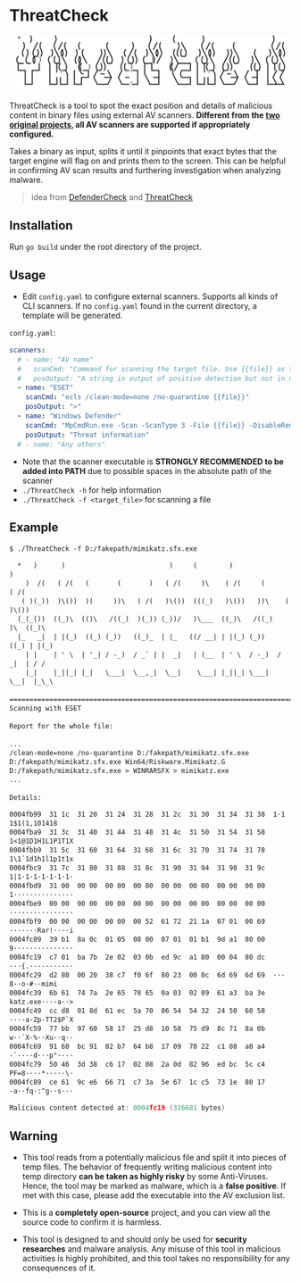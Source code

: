# ThreatCheck

![banner](./assets/banner.svg) 

ThreatCheck is a tool to spot the exact position and details of malicious content in binary files using external AV scanners. **Different from the <a href="#original">two original projects</a>, all AV scanners are supported if appropriately configured.**

Takes a binary as input, splits it until it pinpoints that exact bytes that the target engine will flag on and prints them to the screen. This can be helpful in confirming AV scan results and furthering investigation when analyzing malware.
<div id="original"></div>

>  idea from [DefenderCheck](https://github.com/matterpreter/DefenderCheck) and [ThreatCheck](https://github.com/rasta-mouse/ThreatCheck)

## Installation

Run `go build` under the root directory of the project.



## Usage

-  Edit `config.yaml` to configure external scanners. Supports all kinds of CLI scanners. If no `config.yaml` found in the current directory, a template will be generated.

`config.yaml`:

```yaml
scanners:
  # - name: "AV name"
  #   scanCmd: "Command for scanning the target file. Use {{file}} as the file name to be scanned. The scanner executable is STRONGLY RECOMMENDED to be in PATH."
  #   posOutput: "A string in output of positive detection but not in negative"
  - name: "ESET"
    scanCmd: "ecls /clean-mode=none /no-quarantine {{file}}"
    posOutput: ">"
  - name: "Windows Defender"
    scanCmd: "MpCmdRun.exe -Scan -ScanType 3 -File {{file}} -DisableRemediation -Trace -Level 0x10"
    posOutput: "Threat information"
  # - name: "Any others"
```

-  Note that the scanner executable is **STRONGLY RECOMMENDED to be added into PATH** due to possible spaces in the absolute path of the scanner
-  `./ThreatCheck -h` for help information
-  `./ThreatCheck -f <target_file>` for scanning a file



## Example

```console
$ ./ThreatCheck -f D:/fakepath/mimikatz.sfx.exe
```
```text
  *   )      )                          )     (        )                   )
    )  /(   ( /(   (       (       )   ( /(     )\    ( /(     (          ( /(
   ( )(_))  )\())  )(     ))\   ( /(   )\())  (((_)   )\())   ))\    (    )\())
  (_(_())  ((_)\  (()\   /((_)  )(_)) (_))/   )\___  ((_)\   /((_)   )\  ((_)\
  |_   _|  | |(_)  ((_) (_))   ((_)_  | |_   ((/ __| | |(_) (_))    ((_) | |(_)
    | |    | ' \  | '_| / -_)  / _` | |  _|   | (__  | ' \  / -_)  / _|  | / /
    |_|    |_||_| |_|   \___|  \__,_|  \__|    \___| |_||_| \___|  \__|  |_\_\

==================================================================================
Scanning with ESET

Report for the whole file:

...
/clean-mode=none /no-quarantine D:/fakepath/mimikatz.sfx.exe
D:/fakepath/mimikatz.sfx.exe Win64/Riskware.Mimikatz.G
D:/fakepath/mimikatz.sfx.exe > WINRARSFX > mimikatz.exe
...

Details:
```
```htaccess
0004fb99  31 1c  31 20  31 24  31 28  31 2c  31 30  31 34  31 38  1·1 1$1(1,101418
0004fba9  31 3c  31 40  31 44  31 48  31 4c  31 50  31 54  31 58  1<1@1D1H1L1P1T1X
0004fbb9  31 5c  31 60  31 64  31 68  31 6c  31 70  31 74  31 78  1\1`1d1h1l1p1t1x
0004fbc9  31 7c  31 80  31 88  31 8c  31 90  31 94  31 98  31 9c  1|1·1·1·1·1·1·1·
0004fbd9  31 00  00 00  00 00  00 00  00 00  00 00  00 00  00 00  1···············
0004fbe9  00 00  00 00  00 00  00 00  00 00  00 00  00 00  00 00  ················
0004fbf9  00 00  00 00  00 00  00 52  61 72  21 1a  07 01  00 69  ·······Rar!····i
0004fc09  39 b1  8a 0c  01 05  08 00  07 01  01 b1  9d a1  80 00  9···············
0004fc19  c7 01  ba 7b  2e 02  03 0b  ed 9c  a1 80  00 04  80 dc  ···{.···········
0004fc29  d2 80  00 20  38 c7  f0 6f  80 23  00 0c  6d 69  6d 69  ··· 8··o·#··mimi
0004fc39  6b 61  74 7a  2e 65  78 65  0a 03  02 09  61 a3  ba 3e  katz.exe····a··>
0004fc49  cc d8  01 8d  61 ec  5a 70  86 54  54 32  24 50  60 58  ····a·Zp·TT2$P`X
0004fc59  77 bb  97 60  58 17  25 d8  10 58  75 d9  8c 71  8a 0b  w··`X·%··Xu··q··
0004fc69  91 60  bc 91  82 b7  64 b8  17 09  70 22  c1 08  a0 a4  ·`····d···p"····
0004fc79  50 46  3d 38  c6 17  02 08  2a 0d  82 96  ed bc  5c c4  PF=8····*·····\·
0004fc89  ce 61  9c e6  66 71  c7 3a  5e 67  1c c5  73 1e  80 17  ·a··fq·:^g··s···
```
```c++
Malicious content detected at: 0004fc19 (326681 bytes)
```



## Warning

-  This tool reads from a potentially malicious file and split it into pieces of temp files. The behavior of frequently writing malicious content into temp directory **can be taken as highly risky** by some Anti-Viruses. Hence, the tool may be marked as malware, which is a **false positive**. If met with this case, please add the executable into the AV exclusion list.

-  This is a **completely open-source** project, and you can view all the source code to confirm it is harmless.
-  This tool is designed to and should only be used for **security researches** and malware analysis. Any misuse of this tool in malicious activities is highly prohibited, and this tool takes no responsibility for any consequences of it.
